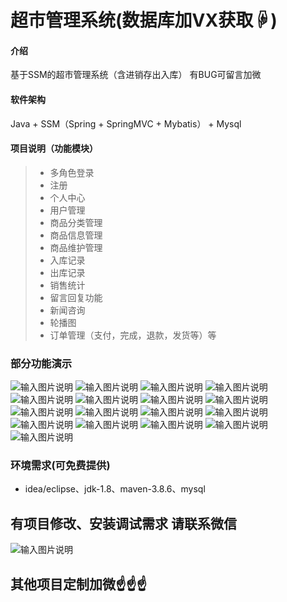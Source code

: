 # 超市管理系统(数据库加VX获取☟)

#### 介绍
基于SSM的超市管理系统（含进销存出入库）
有BUG可留言加微

#### 软件架构
Java + SSM（Spring + SpringMVC + Mybatis） + Mysql


#### 项目说明（功能模块）

> - 多角色登录
> - 注册
> - 个人中心
> - 用户管理
> - 商品分类管理
> - 商品信息管理
> - 商品维护管理
> - 入库记录
> - 出库记录
> - 销售统计
> - 留言回复功能
> - 新闻咨询
> - 轮播图
> - 订单管理（支付，完成，退款，发货等）等


### 部分功能演示

![输入图片说明](photo/1.png)
![输入图片说明](photo/2.png)
![输入图片说明](photo/3.png)
![输入图片说明](photo/4.png)
![输入图片说明](photo/5.png)
![输入图片说明](photo/6.png)
![输入图片说明](photo/7.png)
![输入图片说明](photo/8.png)
![输入图片说明](photo/9.png)
![输入图片说明](photo/11.png)
![输入图片说明](photo/12.png)
![输入图片说明](photo/13.png)
![输入图片说明](photo/14.png)
![输入图片说明](photo/15.png)
![输入图片说明](photo/16.png)
![输入图片说明](photo/17.png)
![输入图片说明](photo/18.png)


### 环境需求(可免费提供)
- idea/eclipse、jdk-1.8、maven-3.8.6、mysql

## 有项目修改、安装调试需求 请联系微信
![输入图片说明](photo/0-WeChat.png)

## 其他项目定制加微☝☝☝
